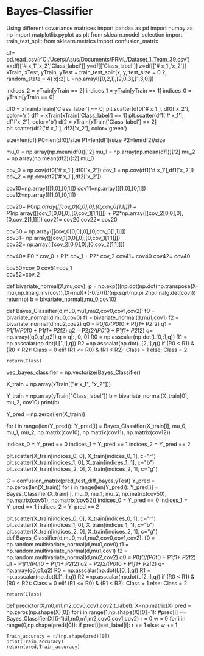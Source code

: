 # Bayes-Classifier
Using different covariance matrices
import pandas as pd
import numpy as np 
import matplotlib.pyplot as plt
from sklearn.model_selection import train_test_split
from sklearn.metrics import confusion_matrix


df= pd.read_csv(r'C:/Users/Asus/Documents/PRML/Dataset_1_Team_39.csv')
x=df[['# x_1','x_2','Class_label']]
y=df[['Class_label']]
z=df[['# x_1','x_2']]
xTrain, xTest, yTrain, yTest = train_test_split(x, y, test_size = 0.2, random_state = 4)
x[:2]
L  =np.array([[0,2,1],[2,0,3],[1,3,0]])

indices_2 = yTrain[yTrain == 2]
indices_1 = yTrain[yTrain == 1]
indices_0 = yTrain[yTrain == 0]


df0 = xTrain[xTrain['Class_label'] == 0]
plt.scatter(df0['# x_1'], df0['x_2'], color='r')
df1 = xTrain[xTrain['Class_label'] == 1]
plt.scatter(df1['# x_1'], df1['x_2'], color='b')
df2 = xTrain[xTrain['Class_label'] == 2]
plt.scatter(df2['# x_1'], df2['x_2'], color='green')


size=len(df)
P0=len(df0)/size
P1=len(df1)/size
P2=len(df2)/size


mu_0 = np.array(np.mean(df0))[:2]
mu_1 = np.array(np.mean(df1))[:2]
mu_2 = np.array(np.mean(df2))[:2]
mu_0



cov_0 = np.cov(df0['# x_1'],df0['x_2'])
cov_1 = np.cov(df1['# x_1'],df1['x_2'])
cov_2 = np.cov(df2['# x_1'],df2['x_2'])


cov10=np.array([[1,0],[0,1]])
cov11=np.array([[1,0],[0,1]])
cov12=np.array([[1,0],[0,1]])


cov20= P0*np.array([[cov_0[0,0],0],[0,cov_0[1,1]]]) + P1*np.array([[cov_1[0,0],0],[0,cov_1[1,1]]]) + P2*np.array([[cov_2[0,0],0],[0,cov_2[1,1]]])
cov21= cov20
cov22= cov20


cov30 = np.array([[cov_0[0,0],0],[0,cov_0[1,1]]])  
cov31= np.array([[cov_1[0,0],0],[0,cov_1[1,1]]])                                 
cov32= np.array([[cov_2[0,0],0],[0,cov_2[1,1]]])



cov40= P0 * cov_0 + P1* cov_1 + P2* cov_2
cov41= cov40
cov42= cov40



cov50=cov_0
cov51=cov_1                                
cov52=cov_2

def bivariate_normal(X,mu,cov):
    p = np.exp(((np.dot(np.dot(np.transpose(X-mu),np.linalg.inv(cov)),(X-mu))*(-0.5))))/(np.sqrt(np.pi *2*np.linalg.det(cov)))
    return(p)
 b = bivariate_normal(,mu_0,cov10)

def Bayes_Classifier(d,mu0,mu1,mu2,cov0,cov1,cov2):
    f0 = bivariate_normal(d,mu0,cov0)
    f1 = bivariate_normal(d,mu1,cov1)
    f2 = bivariate_normal(d,mu2,cov2)
    q0  = P0*f0/(P0*f0 + P1*f1+ P2*f2)
    q1  = P1*f1/(P0*f0 + P1*f1+ P2*f2)
    q2  = P2*f2/(P0*f0 + P1*f1+ P2*f2)
    q= np.array([q0,q1,q2])
    q = q[:, 0, 0]
    R0 = np.asscalar(np.dot(L[0,:],q))
    R1 = np.asscalar(np.dot(L[1,:],q))
    R2 =np.asscalar(np.dot(L[2,:],q))
    if (R0 < R1) & (R0 < R2):
        Class = 0
    elif (R1 <= R0) & (R1 < R2):
        Class = 1
    else:
        Class = 2
        
    return(Class)

vec_bayes_classifier = np.vectorize(Bayes_Classifier)

X_train = np.array(xTrain[["# x_1", "x_2"]])

Y_train = np.array(yTrain["Class_label"])
b = bivariate_normal(X_train[0], mu_2, cov10)
print(b)

Y_pred = np.zeros(len(X_train))

for i in range(len(Y_pred)):
    Y_pred[i] = Bayes_Classifier(X_train[i], mu_0, mu_1, mu_2, np.matrix(cov10), np.matrix(cov11), np.matrix(cov12))


indices_0 = Y_pred == 0
indices_1 = Y_pred == 1
indices_2 = Y_pred == 2

plt.scatter(X_train[indices_0, 0], X_train[indices_0, 1], c="r")
plt.scatter(X_train[indices_1, 0], X_train[indices_1, 1], c="b")
plt.scatter(X_train[indices_2, 0], X_train[indices_2, 1], c="g")
                                                                                         
                                                                                         
C = confusion_matrix(pred_test_diff_bayes,yTest)
Y_pred = np.zeros(len(X_train))
for i in range(len(Y_pred)):
    Y_pred[i] = Bayes_Classifier(X_train[i], mu_0, mu_1, mu_2, np.matrix(cov50), np.matrix(cov51), np.matrix(cov52))
indices_0 = Y_pred == 0
indices_1 = Y_pred == 1
indices_2 = Y_pred == 2

plt.scatter(X_train[indices_0, 0], X_train[indices_0, 1], c="r")
plt.scatter(X_train[indices_1, 0], X_train[indices_1, 1], c="b")
plt.scatter(X_train[indices_2, 0], X_train[indices_2, 1], c="g")  
def Bayes_Classifier(d,mu0,mu1,mu2,cov0,cov1,cov2):
     f0 = np.random.multivariate_normal(d,mu0,cov0)
     f1 = np.random.multivariate_normal(d,mu1,cov1)
     f2 = np.random.multivariate_normal(d,mu2,cov2)
    q0  = P0*f0/(P0*f0 + P1*f1+ P2*f2)
    q1  = P1*f1/(P0*f0 + P1*f1+ P2*f2)
    q2  = P2*f2/(P0*f0 + P1*f1+ P2*f2)
    q= np.array(q0,q1,q2)
    R0 = np.asscalar(np.dot(L[0,:],q))
    R1 = np.asscalar(np.dot(L[1,:],q))
    R2 =np.asscalar(np.dot(L[2,:],q))
    if (R0 < R1) & (R0 < R2):
        Class = 0
    elif (R1 <= R0) & (R1 < R2):
        Class = 1
    else:
        Class = 2
        
    return(Class)
    
def predictor(X,m0,m1,m2,cov0,cov1,cov2,t_label):
    X=np.matrix(X)
    pred = np.zeros(np.shape(X)[0])
    for i in range(1,np.shape(X)[0]+1):
        #pred[i] += Bayes_Classifier(X[(i-1):i],m0,m1,m2,cov0,cov1,cov2)
    r = 0
    w = 0
    for i in range(0,np.shape(pred)[0]):
        if pred[i]==t_label[i]:
            r += 1
        else:
            w += 1
            
    Train_accuracy = r/(np.shape(pred)[0])  
    print(Train_accuracy)
    return(pred,Train_accuracy)
